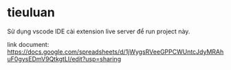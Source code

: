 # tieuluan

Sử dụng vscode IDE
cài extension live server để run project này.

link document: https://docs.google.com/spreadsheets/d/1jWygsRVeeGPPCWUntcJdyMRAhuF0gysEDmV9QtkgtLI/edit?usp=sharing
